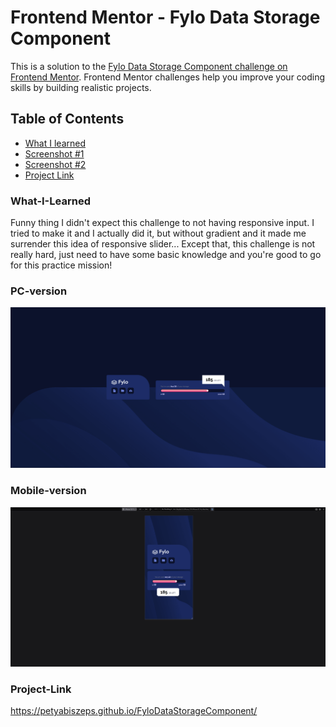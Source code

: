 # Frontend Mentor - Fylo Data Storage Component

This is a solution to the [Fylo Data Storage Component challenge on Frontend Mentor](https://www.frontendmentor.io/challenges/fylo-data-storage-component-1dZPRbV5n). Frontend Mentor challenges help you improve your coding skills by building realistic projects.

## Table of Contents

- [What I learned](#What-I-Learned)
- [Screenshot #1](#PC-version)
- [Screenshot #2](#Mobile-version)
- [Project Link](#Project-Link)


### What-I-Learned

Funny thing I didn't expect this challenge to not having responsive input. I tried to make it and I actually did it,
but without gradient and it made me surrender this idea of responsive slider... Except that, this challenge is not really hard,
just need to have some basic knowledge and you're good to go for this practice mission!

### PC-version

![](assets/screenshots/PC-version.png)

### Mobile-version

![](assets/screenshots/Mobile-version.png)

### Project-Link

https://petyabiszeps.github.io/FyloDataStorageComponent/
